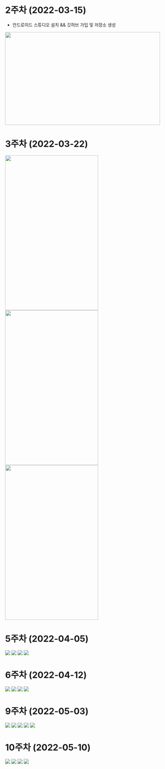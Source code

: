 # 2주차 (2022-03-15)
  - 안드로이드 스튜디오 설치 && 깃허브 가입 및 저장소 생성

<img width="500" height="300" src="./pic/2st.png"></img>


# 3주차 (2022-03-22)

<img width="300" height="500" src="./pic/3주차_메인.jpg"></img>
<img width="300" height="500" src="./pic/3주차_네이버.jpg"></img>
<img width="300" height="500" src="./pic/3주차_전화걸기.jpg"></img>


# 5주차 (2022-04-05)

<img width="" height="" src="./pic/activity_main_5.jpg"></img>
<img width="" height="" src="./pic/MainActivity_5.jpg"></img>
<img width="" height="" src="./pic/catView.jpg"></img>
<img width="" height="" src="./pic/dogView.jpg"></img>


# 6주차 (2022-04-12)

<img width="" height="" src="./pic/activity_main_6.jpg"></img>
<img width="" height="" src="./pic/MainActivity_6.jpg"></img> 
<img width="" height="" src="./pic/image01.jpg"></img>
<img width="" height="" src="./pic/image02.jpg"></img>


# 9주차 (2022-05-03)

<img width="" height="" src="./pic/0503_xml_1.jpg"></img>
<img width="" height="" src="./pic/0503_xml_2.jpg"></img> 
<img width="" height="" src="./pic/0503_java_1.jpg"></img>
<img width="" height="" src="./pic/0503_java_2.jpg"></img>
<img width="" height="" src="./pic/0503.jpg"></img>

# 10주차 (2022-05-10)

<img width="" height="" src="./pic/0510.jpg"></img>
<img width="" height="" src="./pic/0510_Main_java.jpg"></img> 
<img width="" height="" src="./pic/0510_Menu_java.jpg"></img>
<img width="" height="" src="./pic/0510_Manifest_xml.jpg"></img>

